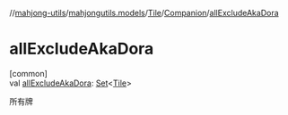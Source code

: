 //[mahjong-utils](../../../../index.md)/[mahjongutils.models](../../index.md)/[Tile](../index.md)/[Companion](index.md)/[allExcludeAkaDora](all-exclude-aka-dora.md)

# allExcludeAkaDora

[common]\
val [allExcludeAkaDora](all-exclude-aka-dora.md): [Set](https://kotlinlang.org/api/latest/jvm/stdlib/kotlin-stdlib/kotlin.collections/-set/index.html)&lt;[Tile](../index.md)&gt;

所有牌
